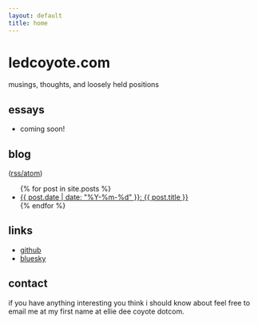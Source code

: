 ```yaml
---
layout: default
title: home
---
```


# ledcoyote.com

musings, thoughts, and loosely held positions

## essays

<ul>
  <li>
    coming soon!
  </li>
</ul>

## blog

([rss/atom](/feed.xml))

<ul>
  {% for post in site.posts %}
    <li>
      <a href="{{ post.url }}">{{ post.date | date: "%Y-%m-%d" }}: {{ post.title }}</a>
    </li>
  {% endfor %}
</ul>

## links

- [github](https://github.com/ledcoyote)
- [bluesky](https://bsky.app/profile/ledcoyote.bsky.social)

## contact

if you have anything interesting you think i should know about feel free to
email me at my first name at ellie dee coyote dotcom.
